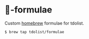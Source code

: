 # 🍻-formulae

Custom [homebrew](http://brew.sh) formulae for tdolist.

```shell
$ brew tap tdolist/formulae
```
